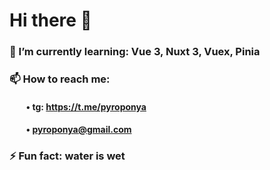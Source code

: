 # Hi there 👋

### 🌱 I’m currently learning: Vue 3, Nuxt 3, Vuex, Pinia
### 📫 How to reach me: 
####  &nbsp;&nbsp;&nbsp;&nbsp;&nbsp;&nbsp;&nbsp;&nbsp;• tg: https://t.me/pyroponya
####  &nbsp;&nbsp;&nbsp;&nbsp;&nbsp;&nbsp;&nbsp;&nbsp;• pyroponya@gmail.com
### ⚡ Fun fact: water is wet

<!--
**PyroPonya/PyroPonya** is a ✨ _special_ ✨ repository because its `README.md` (this file) appears on your GitHub profile.

Here are some ideas to get you started:

- 🔭 I’m currently working on ...
- 🌱 I’m currently learning ...
- 👯 I’m looking to collaborate on ...
- 🤔 I’m looking for help with ...
- 💬 Ask me about ...
- 📫 How to reach me: ...
- 😄 Pronouns: ...
- ⚡ Fun fact: ...
-->
